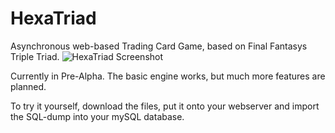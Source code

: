 # HexaTriad
Asynchronous web-based Trading Card Game, based on Final Fantasys Triple Triad.
![HexaTriad Screenshot](http://i.imgur.com/ocnfkGP.png)

Currently in Pre-Alpha. The basic engine works, but much more features are planned.

To try it yourself, download the files, put it onto your webserver and import the SQL-dump into your mySQL database.
